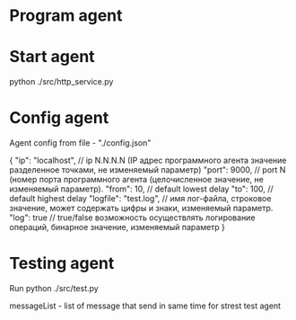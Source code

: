 # Program agent

# Start agent 

python ./src/http_service.py 

# Config agent 

Agent config from file - "./config.json"

{
    "ip": "localhost", // ip N.N.N.N (IP адрес программного агента значение разделенное точками, не изменяемый параметр)
    "port": 9000, // port N (номер порта программного агента (целочисленное значение, не изменяемый параметр).
    "from": 10, // default lowest delay 
    "to": 100,  // default highest delay 
    "logfile": "test.log", // имя лог-файла, строковое значение, может содержать цифры и знаки, изменяемый параметр.
    "log": true // true/false возможность осуществлять логирование операций, бинарное значение, изменяемый параметр
}

# Testing agent

Run python ./src/test.py 

messageList - list of message that send in same time for strest test agent
